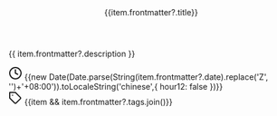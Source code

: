 <script setup>
 
import { data as posts } from './posts.data.js'
import { useData } from 'vitepress'
const { frontmatter } = useData()

</script>
<style lang="sass">
.box
  border-bottom: 1px solid #eee
  padding-bottom: 20px 
  margin-bottom: 20px
.title
    font-family: PT Serif,Serif
    font-size: 28px
    border-bottom: 0
    cursor: pointer
    transition: all .2s
    a
        color: #000
        font-weight: bold
a:link
    text-decoration: none
a:hover
    text-decoration: underline
    color: #d05dd2!important   
.description
    font-size: 14px

    font-weight: 200   
    word-wrap: break-word
    text-overflow: ellipsis
    // overflow: hidden
    // display: -webkit-box
.meta
    /* color: rgba(0,0,0,.54) */
    font-weight: 200
    display: flex
    align-items: center    
    font-size: 14px
.posts-time-svg
    margin-right: 5px
    width: 14px
    height: 14px       
</style>

<article :class="{box: !!item.frontmatter?.title}" v-for="(item, index) in posts" :key="index">

  <div v-if="item.frontmatter?.title">
    <header class="title">
      <a :href="item.frontmatter.link" class="nav-link">
        {{item.frontmatter?.title}}
      </a>
    </header>
    <p class="description" >
        {{ item.frontmatter?.description }}
    </p>
    <div class="meta">
        <svg xmlns="http://www.w3.org/2000/svg" width="24" height="24" viewBox="0 0 24 24" fill="none" stroke="currentColor" stroke-width="2" stroke-linecap="round" stroke-linejoin="round" class="posts-time-svg">
          <circle cx="12" cy="12" r="10"></circle>
          <polyline points="12 6 12 12 16 14"></polyline>
        </svg>
        <span>
        {{new Date(Date.parse(String(item.frontmatter?.date).replace('Z', '')+'+08:00')).toLocaleString('chinese',{ hour12: false })}}
        </span>
    </div>
    <div class="meta">
        <svg xmlns="http://www.w3.org/2000/svg" width="24" height="24" viewBox="0 0 24 24" fill="none" stroke="currentColor" stroke-width="2" stroke-linecap="round" stroke-linejoin="round" class="posts-time-svg">
          <path d="M20.59 13.41l-7.17 7.17a2 2 0 0 1-2.83 0L2 12V2h10l8.59 8.59a2 2 0 0 1 0 2.82z"></path>
          <line x1="7" y1="7" x2="7" y2="7"></line>
        </svg>
        <span span href="/tag/WebAV" class="">
          {{item && item.frontmatter?.tags.join()}}
        </span>
    </div>

  </div>

</article>
